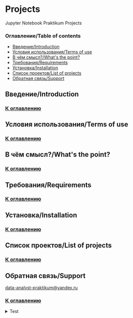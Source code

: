 # Projects
Jupyter Notebook Praktikum Projects

### Оглавление/Table of contents<a class="anchor" id="contents"></a>
* [Введение/Introduction](#chapter1)
* [Условия использования/Terms of use](#chapter2)
* [В чём смысл?/What's the point?](#chapter3)
* [Требования/Requirements](#chapter4)
* [Установка/Installation](#chapter5)
* [Список проектов/List of projects](#chapter6)
* [Обратная связь/Support](#chapterend)

## Введение/Introduction<a class="anchor" id="chapter1"></a>

### [К оглавлению](#contents)

## Условия использования/Terms of use<a class="anchor" id="chapter2"></a>

### [К оглавлению](#contents)

## В чём смысл?/What's the point?<a class="anchor" id="chapter3"></a>

### [К оглавлению](#contents)

## Требования/Requirements<a class="anchor" id="chapter4"></a>

### [К оглавлению](#contents)

## Установка/Installation<a class="anchor" id="chapter5"></a>

### [К оглавлению](#contents)

## Список проектов/List of projects<a class="anchor" id="chapter6"></a>

### [К оглавлению](#contents)

## Обратная связь/Support<a class="anchor" id="#chapterend"></a>
data-analyst-praktikum@yandex.ru
### [К оглавлению](#contents)

<details>
  <summary>Test</summary>
  
  ```
  Test
  ```
</details>
